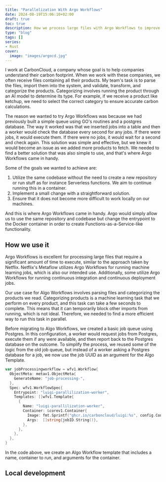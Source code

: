 ```yaml
---
title: "Parallelization With Argo Workflows"
date: 2024-08-19T15:06:10+02:00
draft: true
toc: true
description: How we process large files with Argo Workflows to improve parallelization
type: "blog"
tags: []
series:
- Rust
cover:
  image: "images/argocd.jpg"
---
```

I work at CarbonCloud, a company whose goal is to help companies understand their carbon footprint. When we work with these companies, we often receive files containing all their products. My team's task is to parse the files, import them into the system, and validate, transform, and categorize the products. Categorizing involves running the product through an AI model to determine its type. For example, if we receive a product like ketchup, we need to select the correct category to ensure accurate carbon calculations.

The reason we wanted to try Argo Workflows was because we had previously built a simple queue using GO's routines and a postgres database. The way it worked was that we inserted jobs into a table and then a worker would check the database every second for any jobs. If there were jobs, it would execute them. If there were no jobs, it would wait for a second and check again. This solution was simple and effective, but we knew it would become an issue as we added more products to fetch. We needed to find a better solution that was also simple to use, and that's where Argo Workflows came in handy.

Some of the goals we wanted to achieve are:
1. Utilize the same codebase without the need to create a new repository or run stuff as for instance Serverless functions. We aim to continue running this in a container.
2. Implement a small change with a straightforward solution.
3. Ensure that it does not become more difficult to work locally on our machines.

And this is where Argo Workflows came in handy. Argo would simply allow us to use the same repository and codebase but change the entrypoint to the Docker container in order to create Functions-as-a-Service-like functionality.

## How we use it

Argo Workflows is excellent for processing large files that require a significant amount of time to execute, similar to the approach taken by Netflix. Netflix's Metaflow utilizes Argo Workflows for running machine learning jobs, which is also our intended use. Additionally, some utilize Argo Workflows for running continuous integration and continuous deployment jobs.

Our use case for Algo Workflows involves parsing files and categorizing the products we read. Categorizing products is a machine learning task that we perform on every product, and this task can take a few seconds to complete. This means that it can temporarily block other imports from running, which is not ideal. Therefore, we needed to find a more efficient way to run this task in parallel.

Before migrating to Algo Workflows, we created a basic job queue using Postgres. In this configuration, a worker would request jobs from Postgres, execute them if any were available, and then report back to the Postgres database on the outcome. To simplify the process, we reused some of the logic from the old job queue, but instead of a worker asking a Postgres database for a job, we now use the job UUID as an argument for the Algo Template.

```go
var jobProcessingworkflow = wfv1.Workflow{
  ObjectMeta: metav1.ObjectMeta{
    GenerateName: "job-processing-",
  },
  Spec: wfv1.WorkflowSpec{
    Entrypoint: "luigi-parallilization-worker",
    Templates: []wfv1.Template{
      {
        Name: "luigi-parallilization-worker",
        Container: &corev1.Container{
          Image: fmt.Sprintf("ghcr.io/carboncloud/luigi:%s", config.ContainerImageBuildSHA),
          Args:  []string{jobID.String()},
        },
      },
    },
  },
}
```

In the code above, we create an Algo Workflow template that includes a name, container to run, and arguments for the container.

## Local development

